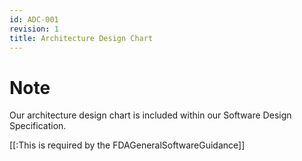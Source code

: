 ```yaml
---
id: ADC-001
revision: 1
title: Architecture Design Chart
---
```


# Note

Our architecture design chart is included within our Software Design Specification.

[[:This is required by the FDAGeneralSoftwareGuidance]]
